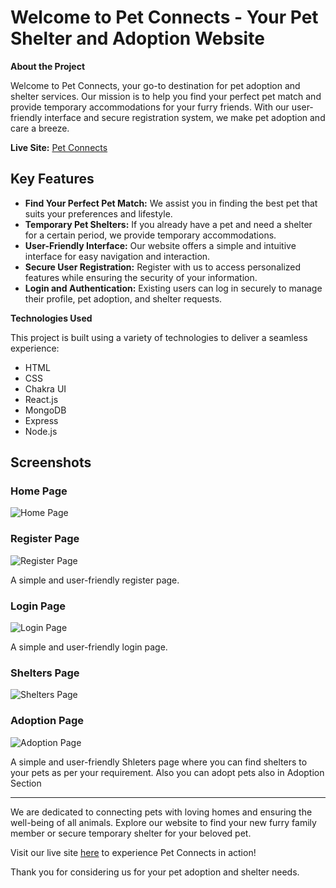 # Welcome to Pet Connects - Your Pet Shelter and Adoption Website

**About the Project**

Welcome to Pet Connects, your go-to destination for pet adoption and shelter services. Our mission is to help you find your perfect pet match and provide temporary accommodations for your furry friends. With our user-friendly interface and secure registration system, we make pet adoption and care a breeze.

**Live Site:** [Pet Connects](https://petconnects-chi.vercel.app/)

## Key Features

- **Find Your Perfect Pet Match:** We assist you in finding the best pet that suits your preferences and lifestyle.
- **Temporary Pet Shelters:** If you already have a pet and need a shelter for a certain period, we provide temporary accommodations.
- **User-Friendly Interface:** Our website offers a simple and intuitive interface for easy navigation and interaction.
- **Secure User Registration:** Register with us to access personalized features while ensuring the security of your information.
- **Login and Authentication:** Existing users can log in securely to manage their profile, pet adoption, and shelter requests.

**Technologies Used**

This project is built using a variety of technologies to deliver a seamless experience:

- HTML
- CSS
- Chakra UI
- React.js
- MongoDB
- Express
- Node.js

## Screenshots

### Home Page

![Home Page](https://github.com/lokendra0905/loud-weight-1875/assets/111503473/4a2bc796-cef3-45d0-b261-8a427f02c0f5)

### Register Page

![Register Page](https://github.com/lokendra0905/loud-weight-1875/assets/111503473/87440613-ba56-4ee0-965c-28e4d16c4a02)

A simple and user-friendly register page.

### Login Page

![Login Page](https://github.com/lokendra0905/loud-weight-1875/assets/111503473/87440613-ba56-4ee0-965c-28e4d16c4a02)


A simple and user-friendly login page.

### Shelters Page

![Shelters Page](https://github.com/AbhishekRaskar/loud-weight-1875/assets/112754426/7d668213-b10a-49f5-bce0-e7b40b5bb702)



### Adoption Page

![Adoption Page](https://github.com/AbhishekRaskar/loud-weight-1875/assets/112754426/69dde780-38cd-4517-b50c-394c058a98c5)

A simple and user-friendly Shleters page where you can find shelters to your pets as per your requirement.
Also you can adopt pets also in Adoption Section

---

We are dedicated to connecting pets with loving homes and ensuring the well-being of all animals. Explore our website to find your new furry family member or secure temporary shelter for your beloved pet.

Visit our live site [here](https://petconnects-chi.vercel.app/) to experience Pet Connects in action!

Thank you for considering us for your pet adoption and shelter needs.
